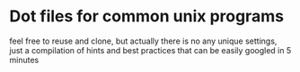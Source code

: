 # Dot files for common unix programs

feel free to reuse and clone, but actually there is no any unique settings, just a compilation
of hints and best practices that can be easily googled in 5 minutes
